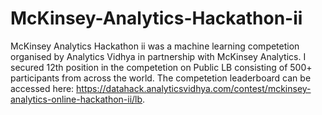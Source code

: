 # McKinsey-Analytics-Hackathon-ii

McKinsey Analytics Hackathon ii was a machine learning competetion organised by Analytics Vidhya in partnership with McKinsey Analytics. I secured 12th position in the competetion on Public LB consisting of 500+ participants from across the world. The competetion leaderboard can be accessed here: https://datahack.analyticsvidhya.com/contest/mckinsey-analytics-online-hackathon-ii/lb.
